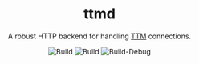 <div align="center">
    <h1>ttmd</h1>
    <p>A robust HTTP backend for handling <a href="https://github.com/desertwitch/TTM-unRAID">TTM</a> connections.</p>
</div>

<div align="center">
    <img alt="Build" src="https://github.com/desertwitch/ttmd/actions/workflows/golangci-lint.yml/badge.svg">
    <img alt="Build" src="https://github.com/desertwitch/ttmd/actions/workflows/golang-build.yml/badge.svg">
    <img alt="Build-Debug" src="https://github.com/desertwitch/ttmd/actions/workflows/golang-build-debug.yml/badge.svg">
</div>

<br />
